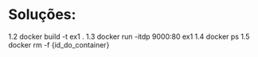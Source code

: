 Soluções:
========================
1.2 docker build -t ex1 .
1.3 docker run -itdp 9000:80 ex1
1.4 docker ps
1.5 docker rm -f {id_do_container}
